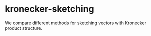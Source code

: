 # kronecker-sketching
We compare different methods for sketching vectors with Kronecker product structure.
